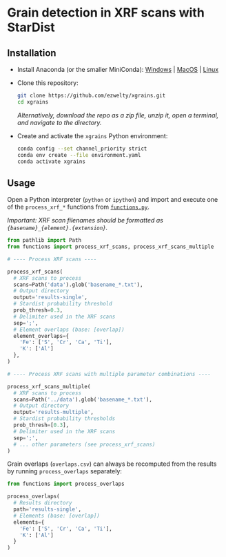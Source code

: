 # Grain detection in XRF scans with StarDist

## Installation

* Install Anaconda (or the smaller MiniConda): [Windows](https://docs.conda.io/projects/continuumio-conda/en/latest/user-guide/install/windows.html) | [MacOS](https://docs.conda.io/projects/continuumio-conda/en/latest/user-guide/install/macos.html) | [Linux](https://docs.conda.io/projects/continuumio-conda/en/latest/user-guide/install/linux.html)
* Clone this repository:

  ```sh
  git clone https://github.com/ezwelty/xgrains.git
  cd xgrains
  ```

  _Alternatively, download the repo as a zip file, unzip it, open a terminal, and navigate to the directory._

* Create and activate the `xgrains` Python environment:

  ```sh
  conda config --set channel_priority strict
  conda env create --file environment.yaml
  conda activate xgrains
  ```

## Usage

Open a Python interpreter (`python` or `ipython`) and
import and execute one of the `process_xrf_*` functions
from [`functions.py`](functions.py).

_Important: XRF scan filenames should be formatted as `{basename}_{element}.{extension}`._

```py
from pathlib import Path
from functions import process_xrf_scans, process_xrf_scans_multiple

# ---- Process XRF scans ----

process_xrf_scans(
  # XRF scans to process
  scans=Path('data').glob('basename_*.txt'),
  # Output directory
  output='results-single',
  # Stardist probability threshold
  prob_thresh=0.3,
  # Delimiter used in the XRF scans
  sep=';',
  # Element overlaps (base: [overlap])
  element_overlaps={
    'Fe': ['S', 'Cr', 'Ca', 'Ti'],
    'K': ['Al']
  },
)

# ---- Process XRF scans with multiple parameter combinations ----

process_xrf_scans_multiple(
  # XRF scans to process
  scans=Path('../data').glob('basename_*.txt'),
  # Output directory
  output='results-multiple',
  # Stardist probability thresholds
  prob_thresh=[0.3],
  # Delimiter used in the XRF scans
  sep=';',
  # ... other parameters (see process_xrf_scans)
)
```

Grain overlaps (`overlaps.csv`) can always be recomputed from the results by running `process_overlaps` separately:

```py
from functions import process_overlaps

process_overlaps(
  # Results directory
  path='results-single',
  # Elements (base: [overlap])
  elements={
    'Fe': ['S', 'Cr', 'Ca', 'Ti'],
    'K': ['Al']
  }
)
```
